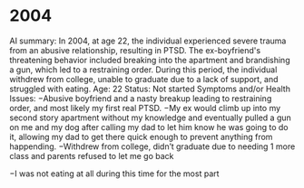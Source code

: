 # 2004

AI summary: In 2004, at age 22, the individual experienced severe trauma from an abusive relationship, resulting in PTSD. The ex-boyfriend's threatening behavior included breaking into the apartment and brandishing a gun, which led to a restraining order. During this period, the individual withdrew from college, unable to graduate due to a lack of support, and struggled with eating.
Age: 22
Status: Not started
Symptoms and/or Health Issues: −Abusive boyfriend and a nasty breakup leading to restraining order, and most likely my first real PTSD.
−My ex would climb up into my second story apartment without my knowledge and eventually pulled a gun on me and my dog after calling my dad to let him know he was going to do it, allowing my dad to get there quick enough to prevent anything from happending.
−Withdrew from college, didn’t graduate due to needing 1 more class and parents refused to let me go back

−I was not eating at all during this time for the most part
